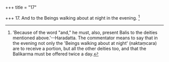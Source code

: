 +++
title = "17"

+++
17. And to the Beings walking about at night in the evening. [^16] 


[^16]:  'Because of the word "and," he must, also, present Balis to the deities mentioned above.'--Haradatta. The commentator means to say that in the evening not only the 'Beings walking about at night' (naktaṃcara) are to receive a portion, but all the other deities too, and that the Balikarma must be offered twice a day.
